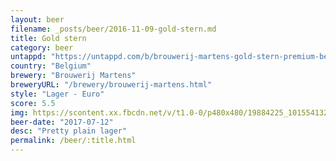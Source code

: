 ```yaml
---
layout: beer
filename: _posts/beer/2016-11-09-gold-stern.md
title: Gold stern
category: beer
untappd: "https://untappd.com/b/brouwerij-martens-gold-stern-premium-beer/1016224"
country: "Belgium"
brewery: "Brouwerij Martens"
breweryURL: "/brewery/brouwerij-martens.html"
style: "Lager - Euro"
score: 5.5
img: https://scontent.xx.fbcdn.net/v/t1.0-0/p480x480/19884225_10155413264968745_1211208339021252293_n.jpg?oh=e8e47fc4ca8634bf1886a722a6843e6f&oe=5B21CE7A
beer-date: "2017-07-12"
desc: "Pretty plain lager"
permalink: /beer/:title.html
---
```

